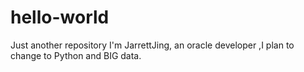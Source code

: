 # hello-world
Just another repository
I'm JarrettJing, an oracle developer ,I plan to change to Python and BIG data.
